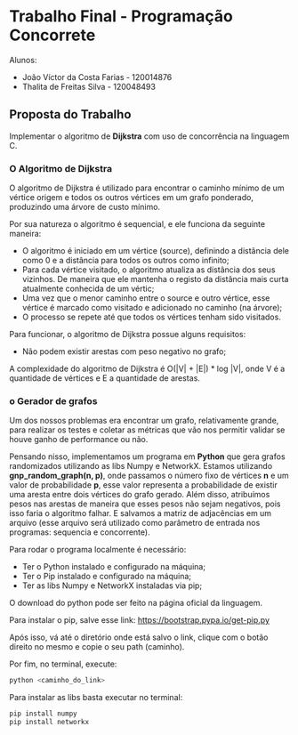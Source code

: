 # Trabalho Final - Programação Concorrete
Alunos: 
- João Víctor da Costa Farias - 120014876
- Thalita de Freitas Silva - 120048493

## Proposta do Trabalho
Implementar o algoritmo de **Dijkstra** com uso de concorrência na linguagem C. 

### O Algoritmo de Dijkstra
O algoritmo de Dijkstra é utilizado para encontrar o caminho mínimo de um vértice origem e todos os outros vértices em um grafo ponderado, produzindo uma árvore de custo mínimo.

Por sua natureza o algoritmo é sequencial, e ele funciona da seguinte maneira:

- O algoritmo é iniciado em um vértice (source), definindo a distância dele como 0 e a distância para todos os outros como infinito;
- Para cada vértice visitado, o algoritmo atualiza as distância dos seus vizinhos. De maneira que ele mantenha o registo da distância mais curta atualmente conhecida de um vértic;
- Uma vez que o menor caminho entre o source e outro vértice, esse vértice é marcado como visitado e adicionado no caminho (na árvore);
- O processo se repete até que todos os vértices tenham sido visitados.

Para funcionar, o algoritmo de Dijkstra possue alguns requisitos:
- Não podem existir arestas com peso negativo no grafo;

A complexidade do algoritmo de Dijkstra é O(|V| + |E|) * log |V|, onde V é a quantidade de vértices e E a quantidade de arestas.

### o Gerador de grafos
Um dos nossos problemas era encontrar um grafo, relativamente grande, para realizar os testes e coletar as métricas que vão nos permitir validar se houve ganho de performance ou não.

Pensando nisso, implementamos um programa em **Python** que gera grafos randomizados utilizando as libs Numpy e NetworkX. Estamos utilizando **gnp_random_graph(n, p)**, onde passamos o número fixo de vértices **n** e um valor de probabilidade **p**, esse valor representa a probabilidade de existir uma aresta entre dois vértices do grafo gerado. Além disso, atribuímos pesos nas arestas de maneira que esses pesos não sejam negativos, pois isso faria o algoritmo falhar. E salvamos a matriz de adjacências em um arquivo (esse arquivo será utilizado como parâmetro de entrada nos programas: sequencia e concorrente). 

Para rodar o programa localmente é necessário:
- Ter o Python instalado e configurado na máquina;
- Ter o Pip instalado e configurado na máquina; 
- Ter as libs Numpy e NetworkX instaladas via pip;

O download do python pode ser feito na página oficial da linguagem.

Para instalar o pip, salve esse link: https://bootstrap.pypa.io/get-pip.py 

Após isso, vá até o diretório onde está salvo o link, clique com o botão direito no mesmo e copie o seu path (caminho).

Por fim, no terminal, execute:
```ps1
python <caminho_do_link>
```

Para instalar as libs basta executar no terminal:
```ps1
pip install numpy
pip install networkx
```